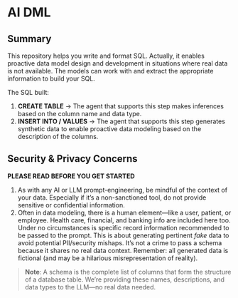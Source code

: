 # AI DML

## Summary
This repository helps you write and format SQL. Actually, it enables proactive data model design and development in situations where real data is not available. The models can work with and extract the appropriate information to build your SQL.

The SQL built:
1. **CREATE TABLE** → The agent that supports this step makes inferences based on the column name and data type.
2. **INSERT INTO / VALUES** → The agent that supports this step generates synthetic data to enable proactive data modeling based on the description of the columns.

## Security & Privacy Concerns

**PLEASE READ BEFORE YOU GET STARTED**

1. As with any AI or LLM prompt-engineering, be mindful of the context of your data. Especially if it’s a non-sanctioned tool, do not provide sensitive or confidential information.
2. Often in data modeling, there is a human element—like a user, patient, or employee. Health care, financial, and banking info are included here too. Under no circumstances is specific record information recommended to be passed to the prompt. This is about generating pertinent *fake* data to avoid potential PII/security mishaps. It’s not a crime to pass a schema because it shares no real data context. Remember: all generated data is fictional (and may be a hilarious misrepresentation of reality).

> **Note**: A schema is the complete list of columns that form the structure of a database table. We’re providing these names, descriptions, and data types to the LLM—no real data needed.

